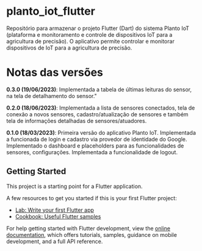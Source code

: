 # planto_iot_flutter

Repositório para armazenar o projeto Flutter (Dart) do sistema Planto IoT (plataforma e monitoramento e controle de dispositivos IoT para a agricultura de precisão). O aplicativo permite controlar e monitorar dispositivos de IoT para a agricultura de precisão.

# Notas das versões
**0.3.0 (19/06/2023)**: Implementada a tabela de últimas leituras do sensor, na tela de detalhamento do sensor."

**0.2.0 (18/06/2023)**: Implementada a lista de sensores conectados, tela de conexão a novos sensores, cadastro/atualização de sensores e também tela de informações detalhadas de sensores/atuadores.

**0.1.0 (18/03/2023)**: Primeira versão do aplicativo Planto IoT. Implementada a funcionada de login e cadastro via provedor de identidade do Google. Implementado o dashboard e placeholders para as funcionalidades de sensores, configurações. Implementada a funcionalidade de logout.

## Getting Started

This project is a starting point for a Flutter application.

A few resources to get you started if this is your first Flutter project:

- [Lab: Write your first Flutter app](https://docs.flutter.dev/get-started/codelab)
- [Cookbook: Useful Flutter samples](https://docs.flutter.dev/cookbook)

For help getting started with Flutter development, view the
[online documentation](https://docs.flutter.dev/), which offers tutorials,
samples, guidance on mobile development, and a full API reference.
